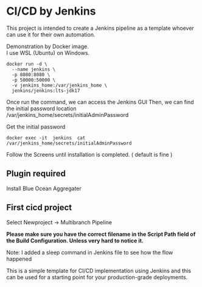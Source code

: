 # CI/CD by Jenkins
This project is intended to create a Jenkins pipeline as a template whoever can use it for their own automation.

Demonstration by Docker image.<br>
I use WSL (Ubuntu) on Windows.

```
docker run -d \
  --name jenkins \
  -p 8080:8080 \
  -p 50000:50000 \
  -v jenkins_home:/var/jenkins_home \
  jenkins/jenkins:lts-jdk17
```

Once run the command, we can access the Jenkins GUI
Then, we can find the initial password location /var/jenkins_home/secrets/initialAdminPassword

Get the initial password 
```
docker exec -it  jenkins  cat /var/jenkins_home/secrets/initialAdminPassword
```
Follow the Screens until installation is completed. ( default is fine )

## Plugin required
Install Blue Ocean Aggregater

## First cicd project

Select Newproject -> Multibranch Pipeline

**Please make sure you have the correct filename in the Script Path field of the Build Configuration. Unless very hard to notice it.**

Note: I added a sleep command in Jenkins file to see how the flow happened

This is a simple template for CI/CD implementation using Jenkins and this can be used for a starting point for  your production-grade deployments.
